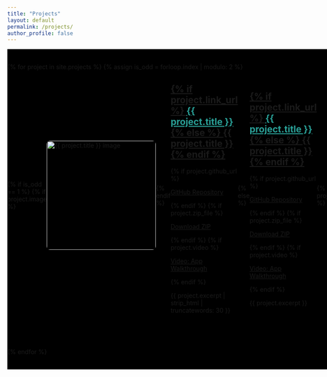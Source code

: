 ```yaml
---
title: "Projects"
layout: default
permalink: /projects/
author_profile: false
---
```


<style>
  /* Full width wrapper for projects */
  .projects-wrapper {
    width: 100vw; /* full viewport width */
    position: relative;
    background-color: #000; /* add black background */
    padding: 2rem 0;
  }

  /* Max width container centered */
  .projects-container {
    max-width: 1200px;
    margin: 0 auto;
  }

  ul.projects-list {
    list-style: none;
    padding: 0;
    margin: 0;
  }

  ul.projects-list li {
    display: flex;
    align-items: center;
    margin-bottom: 4rem;
  }

  /* Left-aligned project */
  ul.projects-list li.left {
    justify-content: flex-start;
  }

  ul.projects-list li.left .content {
    margin-left: 2rem;
    color: #eee;
  }

  /* Right-aligned project */
  ul.projects-list li.right {
    justify-content: flex-end;
  }

  ul.projects-list li.right .content {
    margin-right: 2rem;
    text-align: right;
    color: #eee;
  }

  ul.projects-list li img {
    width: 250px;
    border-radius: 8px;
    flex-shrink: 0;
  }

   /* Underline all project titles */
  ul.projects-list li .content h2 {
    text-decoration: underline;
  }

  /* Project title link styles */
  ul.projects-list li .content h2 a {
  color: #2aa198; /* or use the same color your theme uses for normal links */
  text-decoration: inherit;
}
  ul.projects-list li .content h2 a:hover {
    color: #ffffff;
    text-decoration: inherit;
  }

  /* Paragraph text */
  ul.projects-list li .content p {
    max-width: 600px;
  }
</style>

<div class="projects-wrapper">
  <div class="projects-container">
    <ul class="projects-list">
      {% for project in site.projects %}
        {% assign is_odd = forloop.index | modulo: 2 %}
        <li class="{% if is_odd == 1 %}left{% else %}right{% endif %}">
          {% if is_odd == 1 %}
            {% if project.image %}
              <img src="{{ project.image }}" alt="{{ project.title }} image" />
            {% endif %}
            <div class="content">
              <h2>
                {% if project.link_url %}
                  <a href="{{ project.link_url }}" target="_blank" rel="noopener noreferrer">{{ project.title }}</a>
                {% else %}
                  <span>{{ project.title }}</span>
                {% endif %}
              </h2>
              {% if project.github_url %}
                <p><a href="{{ project.github_url }}" target="_blank" rel="noopener noreferrer">GitHub Repository</a></p>
              {% endif %}
              {% if project.zip_file %}
                <p><a href="{{ project.zip_file }}" download target="_blank" rel="noopener noreferrer">Download ZIP</a></p>
              {% endif %}
              {% if project.video %}
                <p><a href="{{ project.video }}" target="_blank" rel="noopener noreferrer">Video: App Walkthrough</a></p>
              {% endif %}
              <p>{{ project.excerpt | strip_html | truncatewords: 30 }}</p>
            </div>
          {% else %}
            <div class="content">
              <h2>
                {% if project.link_url %}
                  <a href="{{ project.link_url }}" target="_blank" rel="noopener noreferrer">{{ project.title }}</a>
                {% else %}
                  <span>{{ project.title }}</span>
                {% endif %}
              </h2>
              {% if project.github_url %}
                <p><a href="{{ project.github_url }}" target="_blank" rel="noopener noreferrer">GitHub Repository</a></p>
              {% endif %}
              {% if project.zip_file %}
                <p><a href="{{ project.zip_file }}" download target="_blank" rel="noopener noreferrer">Download ZIP</a></p>
              {% endif %}
              {% if project.video %}
                <p><a href="{{ project.video }}" target="_blank" rel="noopener noreferrer">Video: App Walkthrough</a></p>
              {% endif %}
              <p>{{ project.excerpt }}</p>
            </div>
            {% if project.image %}
              <img src="{{ project.image }}" alt="{{ project.title }} image" />
            {% endif %}
          {% endif %}
        </li>
      {% endfor %}
    </ul>
  </div>
</div>
